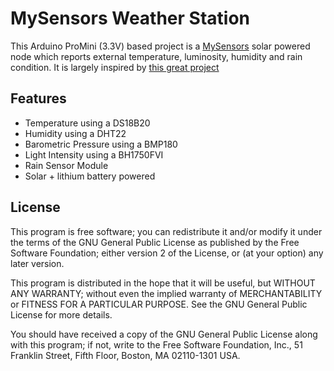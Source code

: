# MySensors Weather Station

This Arduino ProMini (3.3V) based project is a [MySensors](https://www.mysensors.org/) solar powered node which reports external temperature, luminosity, humidity and rain condition. 
It is largely inspired by [this great project](https://forum.mysensors.org/topic/841/solar-powered-mini-weather-station)


## Features

- Temperature using a DS18B20
- Humidity using a DHT22
- Barometric Pressure using a BMP180
- Light Intensity  using a BH1750FVI
- Rain Sensor Module
- Solar + lithium battery powered


## License

This program is free software; you can redistribute it and/or modify it under the terms of the GNU General Public License as published by the Free Software Foundation; either version 2 of the License, or (at your option) any later version.

This program is distributed in the hope that it will be useful, but WITHOUT ANY WARRANTY; without even the implied warranty of MERCHANTABILITY or FITNESS FOR A PARTICULAR PURPOSE.  See the GNU General Public License for more details.

You should have received a copy of the GNU General Public License along with this program; if not, write to the Free Software Foundation, Inc., 51 Franklin Street, Fifth Floor, Boston, MA 02110-1301 USA.
